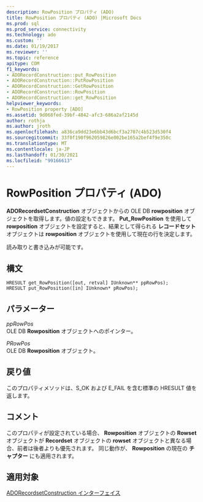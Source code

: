 ```yaml
---
description: RowPosition プロパティ (ADO)
title: RowPosition プロパティ (ADO) |Microsoft Docs
ms.prod: sql
ms.prod_service: connectivity
ms.technology: ado
ms.custom: ''
ms.date: 01/19/2017
ms.reviewer: ''
ms.topic: reference
apitype: COM
f1_keywords:
- ADORecordConstruction::put_RowPosition
- ADORecordConstruction::PutRowPosition
- ADORecordConstruction::GetRowPosition
- ADORecordConstruction::RowPosition
- ADORecordConstruction::get_RowPosition
helpviewer_keywords:
- RowPosition property [ADO]
ms.assetid: 9d068fed-39bf-4842-afc3-686a2af2145d
author: rothja
ms.author: jroth
ms.openlocfilehash: a836ca9dd23e6bb43d6bcf3a2707c4b523d530f4
ms.sourcegitcommit: 33f0f190f962059826e002be165a2bef4f9e350c
ms.translationtype: MT
ms.contentlocale: ja-JP
ms.lasthandoff: 01/30/2021
ms.locfileid: "99166613"
---
```

# <a name="rowposition-property-ado"></a>RowPosition プロパティ (ADO)
**ADORecordsetConstruction** オブジェクトからの OLE DB **rowposition** オブジェクトを取得します。値の設定もできます。 **Put_RowPosition** を使用して **rowposition** オブジェクトを設定すると、結果として得られる **レコードセット** オブジェクトは **rowposition** オブジェクトを使用して現在の行を決定します。  
  
 読み取りと書き込みが可能です。  
  
## <a name="syntax"></a>構文  
  
```  
HRESULT get_RowPosition([out, retval] IUnknown** ppRowPos);  
HRESULT put_RowPosition([in] IUnknown* pRowPos);  
```  
  
## <a name="parameters"></a>パラメーター  
 *ppRowPos*  
 OLE DB **Rowposition** オブジェクトへのポインター。  
  
 *PRowPos*  
 OLE DB **Rowposition** オブジェクト。  
  
## <a name="return-values"></a>戻り値  
 このプロパティメソッドは、S_OK および E_FAIL を含む標準の HRESULT 値を返します。  
  
## <a name="remarks"></a>コメント  
 このプロパティが設定されている場合、 **Rowposition** オブジェクトの **Rowset** オブジェクトが **Recordset** オブジェクトの **rowset** オブジェクトと異なる場合、前者は後者よりも優先されます。 同じ動作が、 **Rowposition** の現在の **チャプター** にも適用されます。  
  
## <a name="applies-to"></a>適用対象  
 [ADORecordsetConstruction インターフェイス](./adorecordsetconstruction-interface.md)